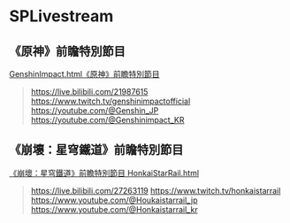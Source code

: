 # SPLivestream

## 《原神》前瞻特別節目

[GenshinImpact.html《原神》前瞻特別節目](https://genshin4lives.github.io/SPLivestream/GenshinImpact.html)
> https://live.bilibili.com/21987615
> https://www.twitch.tv/genshinimpactofficial
> https://youtube.com/@Genshin_JP
> https://youtube.com/@Genshinimpact_KR
## 《崩壞：星穹鐵道》前瞻特別節目

[《崩壞：星穹鐵道》前瞻特別節目 HonkaiStarRail.html](https://genshin4lives.github.io/SPLivestream/HonkaiStarRail.html)
> https://live.bilibili.com/27263119
> https://www.twitch.tv/honkaistarrail
> https://www.youtube.com/@Houkaistarrail_jp
> https://www.youtube.com/@Honkaistarrail_kr